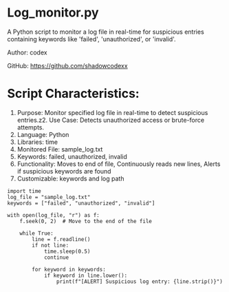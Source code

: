 # Log_monitor.py

A Python script to monitor a log file in real-time for suspicious entries containing keywords like 'failed', 'unauthorized', or 'invalid'.

Author: codex

GitHub: https://github.com/shadowcodexx

# Script Characteristics:

1. Purpose: Monitor specified log file in real-time to detect suspicious entries.z2. Use Case: Detects unauthorized access or brute-force attempts.
2. Language: Python
3. Libraries: time
4. Monitored File: sample_log.txt
5. Keywords: failed, unauthorized, invalid
6. Functionality:
   Moves to end of file,
   Continuously reads new lines,
   Alerts if suspicious keywords are found
7. Customizable: keywords and log path

```
import time
log_file = "sample_log.txt"
keywords = ["failed", "unauthorized", "invalid"]

with open(log_file, "r") as f:
    f.seek(0, 2)  # Move to the end of the file

    while True:
        line = f.readline()
        if not line:
            time.sleep(0.5)
            continue

        for keyword in keywords:
            if keyword in line.lower():
                print(f"[ALERT] Suspicious log entry: {line.strip()}")
```

